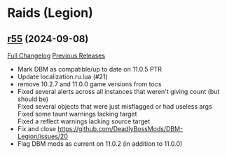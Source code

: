 # <DBM Mod> Raids (Legion)

## [r55](https://github.com/DeadlyBossMods/DBM-Legion/tree/r55) (2024-09-08)
[Full Changelog](https://github.com/DeadlyBossMods/DBM-Legion/compare/r54...r55) [Previous Releases](https://github.com/DeadlyBossMods/DBM-Legion/releases)

- Mark DBM as compatible/up to date on 11.0.5 PTR  
- Update localization.ru.lua (#21)  
- remove 10.2.7 and 11.0.0 game versions from tocs  
- Fixed several alerts across all instances that weren't giving count (but should be)  
    Fixed several objects that were just misflagged or had useless args  
    Fixed some taunt warnings lacking target  
    Fixed a reflect warnings lacking source target  
- Fix and close https://github.com/DeadlyBossMods/DBM-Legion/issues/20  
- Flag DBM mods as current on 11.0.2 (in addition to 11.0.0)  
